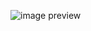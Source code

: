 ![image preview](https://64.media.tumblr.com/e44f45b0f1aa19ad47923f6c6b73fc35/4c1816df4af1d5e1-4c/s1280x1920/4eb941eb253a7980d290437b239dd9d1356298f3.png)
